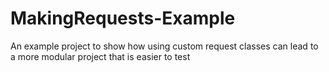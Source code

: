 # MakingRequests-Example
An example project to show how using custom request classes can lead to a more modular project that is easier to test
